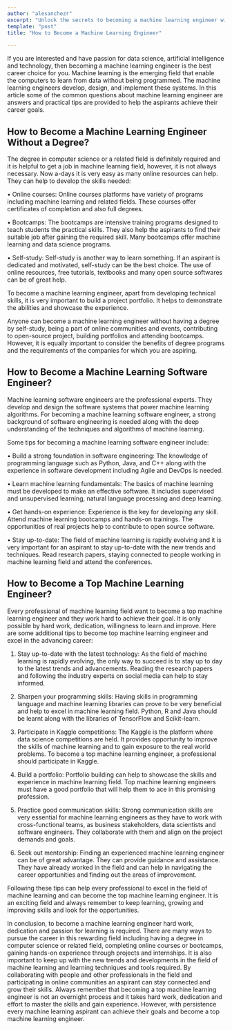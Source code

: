 ```yaml
---
author: "alesanchezr"
excerpt: "Unlock the secrets to becoming a machine learning engineer with our step-by-step guide. Discover the skills and knowledge you need to succeed today!"
template: "post" 
title: "How to Become a Machine Learning Engineer"

---
```


If you are interested and have passion for data science, artificial intelligence and technology, then becoming a machine learning engineer is the best career choice for you. Machine learning is the emerging field that enable the computers to learn from data without being programmed. The machine learning engineers develop, design, and implement these systems. In this article some of the common questions about machine learning engineer are answers and practical tips are provided to help the aspirants achieve their career goals. 

## How to Become a Machine Learning Engineer Without a Degree?

The degree in computer science or a related field is definitely required and it is helpful to get a job in machine learning field, however, it is not always necessary. Now a-days it is very easy as many online resources can help. They can help to develop the skills needed:

•	Online courses: Online courses platforms have variety of programs including machine learning and related fields. These courses offer certificates of completion and also full degrees. 

•	Bootcamps: The bootcamps are intensive training programs designed to teach students the practical skills. They also help the aspirants to find their suitable job after gaining the required skill. Many bootcamps offer machine learning and data science programs.

•	Self-study: Self-study is another way to learn something. If an aspirant is dedicated and motivated, self-study can be the best choice. The use of online resources, free tutorials, textbooks and many open source softwares can be of great help.  

To become a machine learning engineer, apart from developing technical skills, it is very important to build a project portfolio. It helps to demonstrate the abilities and showcase the experience.

Anyone can become a machine learning engineer without having a degree by self-study, being a part of online communities and events, contributing to open-source project, building portfolios and attending bootcamps. However, it is equally important to consider the benefits of degree programs and the requirements of the companies for which you are aspiring. 

## How to Become a Machine Learning Software Engineer?
Machine learning software engineers are the professional experts. They develop and design the software systems that power machine learning algorithms. For becoming a machine learning software engineer, a strong background of software engineering is needed along with the deep understanding of the techniques and algorithms of machine learning. 

Some tips for becoming a machine learning software engineer include:

•	Build a strong foundation in software engineering: The knowledge of programming language such as Python, Java, and C++ along with the experience in software development including Agile and DevOps is needed. 

•	Learn machine learning fundamentals: The basics of machine learning must be developed to make an effective software. It includes supervised and unsupervised learning, natural language processing and deep learning. 

•	Get hands-on experience: Experience is the key for developing any skill. Attend machine learning bootcamps and hands-on trainings. The opportunities of real projects help to contribute to open source software. 

•	Stay up-to-date: The field of machine learning is rapidly evolving and it is very important for an aspirant to stay up-to-date with the new trends and techniques. Read research papers, staying connected to people working in machine learning field and attend the conferences. 

## How to Become a Top Machine Learning Engineer?

Every professional of machine learning field want to become a top machine learning engineer and they work hard to achieve their goal. It is only possible by hard work, dedication, willingness to learn and improve. Here are some additional tips to become top machine learning engineer and excel in the advancing career:

1.	Stay up-to-date with the latest technology: As the field of machine learning is rapidly evolving, the only way to succeed is to stay up to day to the latest trends and advancements. Reading the research papers and following the industry experts on social media can help to stay informed. 

2.	Sharpen your programming skills: Having skills in programming language and machine learning libraries can prove to be very beneficial and help to excel in machine learning field. Python, R and Java should be learnt along with the libraries of TensorFlow and Scikit-learn.

3.	Participate in Kaggle competitions: The Kaggle is the platform where data science competitions are held. It provides opportunity to improve the skills of machine learning and to gain exposure to the real world problems. To become a top machine learning engineer, a professional should participate in Kaggle. 

4.	Build a portfolio: Portfolio building can help to showcase the skills and experience in machine learning field. Top machine learning engineers must have a good portfolio that will help them to ace in this promising profession. 

5.	Practice good communication skills: Strong communication skills are very essential for machine learning engineers as they have to work with cross-functional teams, as business stakeholders, data scientists and software engineers. They collaborate with them and align on the project demands and goals. 

6.	Seek out mentorship: Finding an experienced machine learning engineer can be of great advantage. They can provide guidance and assistance. They have already worked in the field and can help in navigating the career opportunities and finding out the areas of improvement. 

Following these tips can help every professional to excel in the field of machine learning and can become the top machine learning engineer. It is an exciting field and always remember to keep learning, growing and improving skills and look for the opportunities. 

In conclusion, to become a machine learning engineer hard work, dedication and passion for learning is required. There are many ways to pursue the career in this rewarding field including having a degree in computer science or related field, completing online courses or bootcamps, gaining hands-on experience through projects and internships. It is also important to keep up with the new trends and developments in the field of machine learning and learning techniques and tools required. By collaborating with people and other professionals in the field and participating in online communities an aspirant can stay connected and grow their skills. Always remember that becoming a top machine learning engineer is not an overnight process and it takes hard work, dedication and effort to master the skills and gain experience. However, with persistence every machine learning aspirant can achieve their goals and become a top machine learning engineer. 


